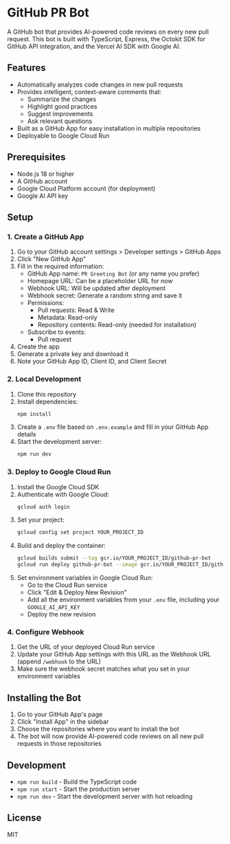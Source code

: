# GitHub PR Bot

A GitHub bot that provides AI-powered code reviews on every new pull request. This bot is built with TypeScript, Express, the Octokit SDK for GitHub API integration, and the Vercel AI SDK with Google AI.

## Features

- Automatically analyzes code changes in new pull requests
- Provides intelligent, context-aware comments that:
  - Summarize the changes
  - Highlight good practices
  - Suggest improvements
  - Ask relevant questions
- Built as a GitHub App for easy installation in multiple repositories
- Deployable to Google Cloud Run

## Prerequisites

- Node.js 18 or higher
- A GitHub account
- Google Cloud Platform account (for deployment)
- Google AI API key

## Setup

### 1. Create a GitHub App

1. Go to your GitHub account settings > Developer settings > GitHub Apps
2. Click "New GitHub App"
3. Fill in the required information:
   - GitHub App name: `PR Greeting Bot` (or any name you prefer)
   - Homepage URL: Can be a placeholder URL for now
   - Webhook URL: Will be updated after deployment
   - Webhook secret: Generate a random string and save it
   - Permissions:
     - Pull requests: Read & Write
     - Metadata: Read-only
     - Repository contents: Read-only (needed for installation)
   - Subscribe to events:
     - Pull request
4. Create the app
5. Generate a private key and download it
6. Note your GitHub App ID, Client ID, and Client Secret

### 2. Local Development

1. Clone this repository
2. Install dependencies:
   ```bash
   npm install
   ```
3. Create a `.env` file based on `.env.example` and fill in your GitHub App details
4. Start the development server:
   ```bash
   npm run dev
   ```

### 3. Deploy to Google Cloud Run

1. Install the Google Cloud SDK
2. Authenticate with Google Cloud:
   ```bash
   gcloud auth login
   ```
3. Set your project:
   ```bash
   gcloud config set project YOUR_PROJECT_ID
   ```
4. Build and deploy the container:
   ```bash
   gcloud builds submit --tag gcr.io/YOUR_PROJECT_ID/github-pr-bot
   gcloud run deploy github-pr-bot --image gcr.io/YOUR_PROJECT_ID/github-pr-bot --platform managed
   ```
5. Set environment variables in Google Cloud Run:
   - Go to the Cloud Run service
   - Click "Edit & Deploy New Revision"
   - Add all the environment variables from your `.env` file, including your `GOOGLE_AI_API_KEY`
   - Deploy the new revision

### 4. Configure Webhook

1. Get the URL of your deployed Cloud Run service
2. Update your GitHub App settings with this URL as the Webhook URL (append `/webhook` to the URL)
3. Make sure the webhook secret matches what you set in your environment variables

## Installing the Bot

1. Go to your GitHub App's page
2. Click "Install App" in the sidebar
3. Choose the repositories where you want to install the bot
4. The bot will now provide AI-powered code reviews on all new pull requests in those repositories

## Development

- `npm run build` - Build the TypeScript code
- `npm run start` - Start the production server
- `npm run dev` - Start the development server with hot reloading

## License

MIT
